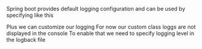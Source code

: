 Spring boot provides default logging configuration and can be used by specifying like this
<include resource="/org/springframework/boot/logging/logback/base.xml"/>

Plus we can customize our logging
For now our custom class loggs are not displayed in the console
To enable that we need to specify logging level in the logback file 